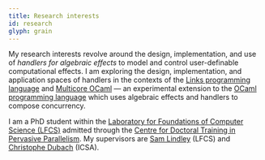 ```yaml
---
title: Research interests
id: research
glyph: grain
---
```

My research interests revolve around the design, implementation, and use of *handlers for algebraic effects* to model and control user-definable computational effects. I am exploring the design, implementation, and application spaces of handlers in the contexts of the [Links programming language](http://www.links-lang.org) and [Multicore OCaml](https://ocaml.io/w/Multicore) &mdash; an experimental extension to the [OCaml programming language](https://ocaml.org) which uses algebraic effects and handlers to compose concurrency.

I am a PhD student within the [Laboratory for Foundations of Computer Science (LFCS)](http://wcms.inf.ed.ac.uk/lfcs/) admitted through the [Centre for Doctoral Training in Pervasive Parallelism](http://pervasiveparallelism.inf.ed.ac.uk/). My supervisors are [Sam Lindley](http://homepages.inf.ed.ac.uk/slindley) (LFCS) and [Christophe Dubach](http://homepages.inf.ed.ac.uk/cdubach) (ICSA).
